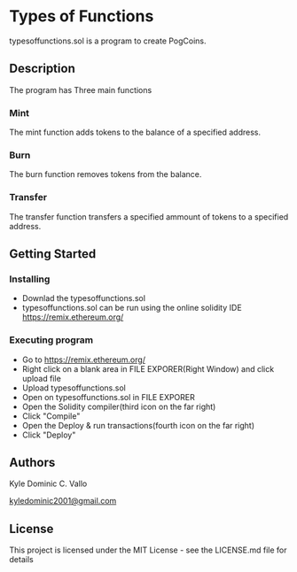 # Types of Functions

typesoffunctions.sol is a program to create PogCoins.

## Description

The program has Three main functions
### Mint
The mint function adds tokens to the balance of a specified address.
### Burn
The burn function removes tokens from the balance.
### Transfer
The transfer function transfers a specified ammount of tokens to a specified address.

## Getting Started

### Installing

* Downlad the typesoffunctions.sol
* typesoffunctions.sol can be run using the online solidity IDE https://remix.ethereum.org/

### Executing program

* Go to https://remix.ethereum.org/
* Right click on a blank area in FILE EXPORER(Right Window) and click upload file
* Upload typesoffunctions.sol
* Open on typesoffunctions.sol in FILE EXPORER
* Open the Solidity compiler(third icon on the far right)
* Click "Compile"
* Open the Deploy & run transactions(fourth icon on the far right)
* Click "Deploy"

## Authors

Kyle Dominic C. Vallo

kyledominic2001@gmail.com

## License

This project is licensed under the MIT License - see the LICENSE.md file for details
